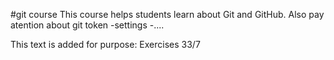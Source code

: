 #git course
This course helps students learn about Git and GitHub.
Also pay atention about git token -settings -....

This text is added for purpose: Exercises 33/7